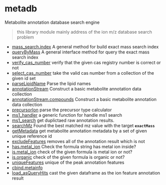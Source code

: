 ﻿# metadb

Metabolite annotation database search engine
> this library module mainly address of the ion m/z database search problem

+ [mass_search.index](metadb/mass_search.index.1) A general method for build exact mass search index
+ [queryByMass](metadb/queryByMass.1) A general interface method for query the exact mass search index
+ [verify_cas_number](metadb/verify_cas_number.1) verify that the given cas registry number is correct or not
+ [select_cas_number](metadb/select_cas_number.1) take the valid cas number from a collection of the given id set
+ [parseLipidName](metadb/parseLipidName.1) Parse the lipid names
+ [annotationStream](metadb/annotationStream.1) Construct a basic metabolite annotation data collection
+ [annotationStream.compounds](metadb/annotationStream.compounds.1) Construct a basic metabolite annotation data collection
+ [precursorIon](metadb/precursorIon.1) parse the precursor type calculator
+ [ms1_handler](metadb/ms1_handler.1) a generic function for handle ms1 search
+ [ms1_search](metadb/ms1_search.1) get duplictaed raw annotation results.
+ [searchMz](metadb/searchMz.1) Found the best matched mz value with the target **`exactMass`**
+ [getMetadata](metadb/getMetadata.1) get metabolite annotation metadata by a set of given unique reference id
+ [excludeFeatures](metadb/excludeFeatures.1) removes all of the annotation result which is not 
+ [has.metal_ion](metadb/has.metal_ion.1) Check the formula string has metal ion inside?
+ [is.metal_ion](metadb/is.metal_ion.1) check of the given formula is metal ion or not?
+ [is.organic](metadb/is.organic.1) check of the given formula is organic or not?
+ [uniqueFeatures](metadb/uniqueFeatures.1) unique of the peak annotation features
+ [cbind.metainfo](metadb/cbind.metainfo.1) 
+ [load_asQueryHits](metadb/load_asQueryHits.1) cast the given dataframe as the ion feature annotation result

